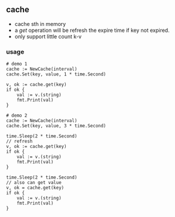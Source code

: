 ## cache
* cache sth in memory
* a *get* operation will be refresh the expire time if key not expired.
* only support little count k-v
### usage


    # demo 1
    cache := NewCache(interval)
    cache.Set(key, value, 1 * time.Second)

    v, ok := cache.get(key)
    if ok {
        val := v.(string)
        fmt.Print(val)
    }

    # demo 2
    cache := NewCache(interval)
    cache.Set(key, value, 3 * time.Second)

    time.Sleep(2 * time.Second)
    // refresh
    v, ok := cache.get(key)
    if ok {
        val := v.(string)
        fmt.Print(val)
    }

    time.Sleep(2 * time.Second)
    // also can get value
    v, ok = cache.get(key)
    if ok {
        val := v.(string)
        fmt.Print(val)
    }









